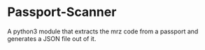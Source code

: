 # Passport-Scanner
A python3 module that extracts the mrz code from a passport and generates a JSON file out of it.
